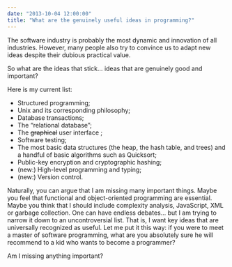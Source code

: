 ```yaml
---
date: "2013-10-04 12:00:00"
title: "What are the genuinely useful ideas in programming?"
---
```




The software industry is probably the most dynamic and innovation of all industries. However, many people also try to convince us to adapt new ideas despite their dubious practical value.

So what are the ideas that stick&hellip; ideas that are genuinely good and important?

Here is my current list:

- Structured programming;
- Unix and its corresponding philosophy;
- Database transactions;
- The &ldquo;relational database&rdquo;;
- The <del>graphical</del> user interface ;
- Software testing;
- The most basic data structures (the heap, the hash table, and trees) and a handful of basic algorithms such as Quicksort;
- Public-key encryption and cryptographic hashing;
- (new:) High-level programming and typing;
- (new:) Version control.


Naturally, you can argue that I am missing many important things. Maybe you feel that functional and object-oriented programming are essential. Maybe you think that I should include complexity analysis, JavaScript, XML or garbage collection. One can have endless debates&hellip; but I am trying to narrow it down to an uncontroversial list. That is, I want key ideas that are universally recognized as useful.
Let me put it this way: if you were to meet a master of software programming, what are you absolutely sure he will recommend to a kid who wants to become a programmer?

Am I missing anything important?

